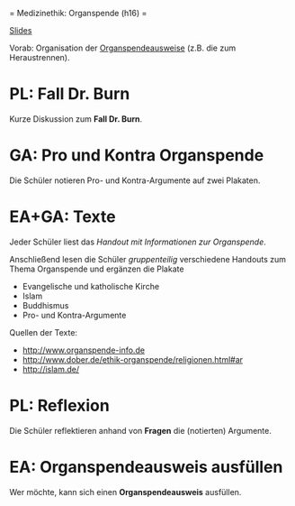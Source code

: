 = Medizinethik: Organspende (h16) =

[Slides](http://xcosx.de/mgb/keineph-slides/ethik-slides/Organspende.html)

Vorab: Organisation der [Organspendeausweise](http://www.bzga.de/infomaterialien/organspende/?uid=7fdcf04980bee2e2d7d7084c0e65c304) (z.B. die zum Heraustrennen).

# PL: Fall Dr. Burn
Kurze Diskussion zum **Fall Dr. Burn**.

# GA: Pro und Kontra Organspende
Die Schüler notieren Pro- und Kontra-Argumente auf zwei Plakaten.

# EA+GA: Texte
Jeder Schüler liest das *Handout mit Informationen zur Organspende*.

Anschließend lesen die Schüler *gruppenteilig* verschiedene Handouts zum Thema Organspende und ergänzen die Plakate

* Evangelische und katholische Kirche
* Islam
* Buddhismus
* Pro- und Kontra-Argumente

Quellen der Texte:
* http://www.organspende-info.de
* http://www.dober.de/ethik-organspende/religionen.html#ar
* http://islam.de/


# PL: Reflexion
Die Schüler reflektieren anhand von **Fragen** die (notierten) Argumente.

# EA: Organspendeausweis ausfüllen
Wer möchte, kann sich einen **Organspendeausweis** ausfüllen.
